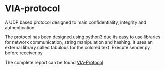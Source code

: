 # VIA-protocol
A UDP based protocol designed to main confidentiality, integrity and authentication.

The protocol has been designed using python3 due its easy to use libraries for network communication, string manipulation and hashing. It uses an external library called fabulous for the colored text. Execute sender.py before receiver.py

The complete report can be found [VIA-Protocol](https://docs.google.com/document/d/1MeQ8e3NXreYP8SVN3PYIF4wOGC9bBrBgSGp6wsizsHg/edit?usp=sharing)
